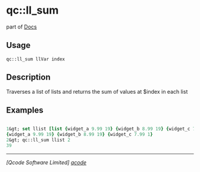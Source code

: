 qc::ll_sum
==========

part of [Docs](.)

Usage
-----
`
        qc::ll_sum llVar index
    `

Description
-----------
Traverses a list of lists and returns the sum of values at $index in each list

Examples
--------
```tcl

1&gt; set llist [list {widget_a 9.99 19} {widget_b 8.99 19} {widget_c 7.99 1}]
{widget_a 9.99 19} {widget_b 8.99 19} {widget_c 7.99 1}
2&gt; qc::ll_sum llist 2
39
```

----------------------------------
*[Qcode Software Limited] [qcode]*

[qcode]: www.qcode.co.uk "Qcode Software"